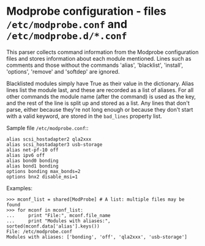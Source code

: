 Modprobe configuration - files ``/etc/modprobe.conf`` and ``/etc/modprobe.d/*.conf``
====================================================================================

This parser collects command information from the Modprobe configuration
files and stores information about each module mentioned. Lines such as
comments and those without the commands 'alias', 'blacklist', 'install',
'options', 'remove' and 'softdep' are ignored.

Blacklisted modules simply have True as their value in the dictionary.  Alias
lines list the module last, and these are recorded as a list of aliases.  For
all other commands the module name (after the command) is used as the key,
and the rest of the line is split up and stored as a list.  Any lines that
don't parse, either because they're not long enough or because they don't
start with a valid keyword, are stored in the ``bad_lines`` property list.

Sample file ``/etc/modprobe.conf``::

    alias scsi_hostadapter2 qla2xxx
    alias scsi_hostadapter3 usb-storage
    alias net-pf-10 off
    alias ipv6 off
    alias bond0 bonding
    alias bond1 bonding
    options bonding max_bonds=2
    options bnx2 disable_msi=1

Examples:

    >>> mconf_list = shared[ModProbe] # A list: multiple files may be found
    >>> for mconf in mconf_list:
    ...     print "File:", mconf.file_name
    ...     print "Modules with aliases:", sorted(mconf.data['alias'].keys())
    File: /etc/modprobe.conf
    Modules with aliases: ['bonding', 'off', 'qla2xxx', 'usb-storage']
